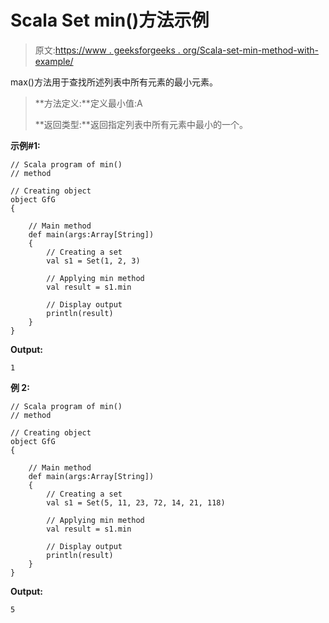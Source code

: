 # Scala Set min()方法示例

> 原文:[https://www . geeksforgeeks . org/Scala-set-min-method-with-example/](https://www.geeksforgeeks.org/scala-set-min-method-with-example/)

max()方法用于查找所述列表中所有元素的最小元素。

> **方法定义:**定义最小值:A
> 
> **返回类型:**返回指定列表中所有元素中最小的一个。

**示例#1:**

```
// Scala program of min() 
// method 

// Creating object 
object GfG 
{ 

    // Main method 
    def main(args:Array[String]) 
    { 
        // Creating a set 
        val s1 = Set(1, 2, 3) 

        // Applying min method 
        val result = s1.min

        // Display output
        println(result)
    } 
} 
```

**Output:**

```
1

```

**例 2:**

```
// Scala program of min() 
// method 

// Creating object 
object GfG 
{ 

    // Main method 
    def main(args:Array[String]) 
    { 
        // Creating a set 
        val s1 = Set(5, 11, 23, 72, 14, 21, 118) 

        // Applying min method 
        val result = s1.min

        // Display output
        println(result)
    } 
} 
```

**Output:**

```
5

```